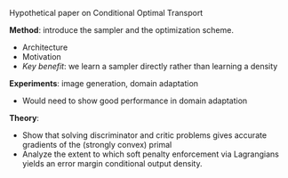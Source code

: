 Hypothetical paper on Conditional Optimal Transport

**Method**: introduce the sampler and the optimization scheme. 
- Architecture
- Motivation
- *Key benefit*: we learn a sampler directly rather than learning a density

**Experiments**: image generation, domain adaptation 
- Would need to show good performance in domain adaptation

**Theory**:
- Show that solving discriminator and critic problems gives accurate gradients of the (strongly convex) primal
- Analyze the extent to which soft penalty enforcement via Lagrangians yields an error margin conditional output density.